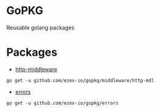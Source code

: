 # GoPKG
Reusable golang packages

# Packages

- [http-middleware](middleware/http-mdl)

```shell
go get -u github.com/ezex-io/gopkg/middleware/http-mdl
```

- [errors](errors)

```shell
go get -u github.com/ezex-io/gopkg/errors
```
